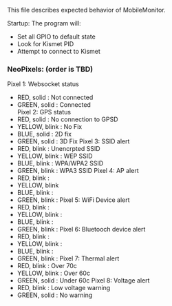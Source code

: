 This file describes expected behavior of MobileMonitor. 

Startup:
The program will:
* Set all GPIO to default state
* Look for Kismet PID
* Attempt to connect to Kismet

### NeoPixels: (order is TBD)
Pixel 1: Websocket status
*   RED, solid : Not connected
*   GREEN, solid : Connected   
Pixel 2: GPS status
* RED, solid : No connection to GPSD
* YELLOW, blink : No Fix
* BLUE, solid : 2D fix
* GREEN, solid : 3D Fix
Pixel 3: SSID alert
* RED, blink : Unencrpted SSID
* YELLOW, blink : WEP SSID
* BLUE, blink : WPA/WPA2 SSID
* GREEN, blink : WPA3 SSID
Pixel 4: AP alert
* RED, blink : 
* YELLOW, blink
* BLUE, blink :
* GREEN, blink :
Pixel 5: WiFi Device alert
* RED, blink :
* YELLOW, blink : 
* BLUE, blink : 
* GREEN, blink : 
Pixel 6: Bluetooch device alert
* RED, blink : 
* YELLOW, blink : 
* BLUE, blink : 
* GREEN, blink : 
Pixel 7: Thermal alert
* RED, blink : Over 70c
* YELLOW, blink : Over 60c
* GREEN, solid : Under 60c
Pixel 8: Voltage alert
* RED, blink : Low voltage warning
* GREEN, solid : No warning
